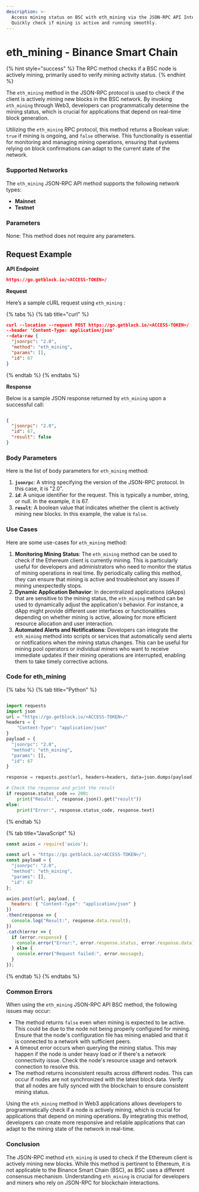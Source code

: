 ```yaml
---
description: >-
  Access mining status on BSC with eth_mining via the JSON-RPC API Interface.
  Quickly check if mining is active and running smoothly.
---
```


# eth\_mining - Binance Smart Chain

{% hint style="success" %}
The RPC method checks if a BSC node is actively mining, primarily used to verify mining activity status.
{% endhint %}

The `eth_mining` method in the JSON-RPC protocol is used to check if the client is actively mining new blocks in the BSC network. By invoking `eth_mining` through Web3, developers can programmatically determine the mining status, which is crucial for applications that depend on real-time block generation.

Utilizing the `eth_mining` RPC protocol, this method returns a Boolean value: `true` if mining is ongoing, and `false` otherwise. This functionality is essential for monitoring and managing mining operations, ensuring that systems relying on block confirmations can adapt to the current state of the network.

### Supported Networks

The `eth_mining` JSON-RPC API method supports the following network types:

* **Mainnet**
* **Testnet**

### Parameters

None: This method does not require any parameters.

## Request Example

**API Endpoint**

```json
https://go.getblock.io/<ACCESS-TOKEN>/
```

**Request**

Here’s a sample cURL request using `eth_mining` :

{% tabs %}
{% tab title="curl" %}
```json
curl --location --request POST https://go.getblock.io/<ACCESS-TOKEN>/
--header 'Content-Type: application/json' 
--data-raw {
  "jsonrpc": "2.0",
  "method": "eth_mining",
  "params": [],
  "id": 67
}
```
{% endtab %}
{% endtabs %}

**Response**

Below is a sample JSON response returned by `eth_mining` upon a successful call:

```json

{
  "jsonrpc": "2.0",
  "id": 67,
  "result": false
}

```

### Body Parameters

Here is the list of body parameters for `eth_mining` method:

1. **`jsonrpc`**: A string specifying the version of the JSON-RPC protocol. In this case, it is "2.0".
2. **`id`**: A unique identifier for the request. This is typically a number, string, or null. In the example, it is 67.
3. **`result`**: A boolean value that indicates whether the client is actively mining new blocks. In this example, the value is `false`.

### Use Cases

Here are some use-cases for `eth_mining` method:

1. **Monitoring Mining Status**: The `eth_mining` method can be used to check if the Ethereum client is currently mining. This is particularly useful for developers and administrators who need to monitor the status of mining operations in real time. By periodically calling this method, they can ensure that mining is active and troubleshoot any issues if mining unexpectedly stops.
2. **Dynamic Application Behavior**: In decentralized applications (dApps) that are sensitive to the mining status, the `eth_mining` method can be used to dynamically adjust the application's behavior. For instance, a dApp might provide different user interfaces or functionalities depending on whether mining is active, allowing for more efficient resource allocation and user interaction.
3. **Automated Alerts and Notifications**: Developers can integrate the `eth_mining` method into scripts or services that automatically send alerts or notifications when the mining status changes. This can be useful for mining pool operators or individual miners who want to receive immediate updates if their mining operations are interrupted, enabling them to take timely corrective actions.

### Code for eth\_mining

{% tabs %}
{% tab title="Python" %}
```python

import requests
import json
url = "https://go.getblock.io/<ACCESS-TOKEN>/"
headers = {
    "Content-Type": "application/json"
}
payload = {
  "jsonrpc": "2.0",
  "method": "eth_mining",
  "params": [],
  "id": 67
}

response = requests.post(url, headers=headers, data=json.dumps(payload))

# Check the response and print the result
if response.status_code == 200:
    print("Result:", response.json().get("result"))
else:
    print("Error:", response.status_code, response.text)

```
{% endtab %}

{% tab title="JavaScript" %}
```javascript
const axios = require('axios');

const url = "https://go.getblock.io/<ACCESS-TOKEN>/";
const payload = {
  "jsonrpc": "2.0",
  "method": "eth_mining",
  "params": [],
  "id": 67
};

axios.post(url, payload, {
  headers: { "Content-Type": "application/json" }
})
.then(response => {
  console.log("Result:", response.data.result);
})
.catch(error => {
  if (error.response) {
    console.error("Error:", error.response.status, error.response.data);
  } else {
    console.error("Request failed:", error.message);
  }
});
```
{% endtab %}
{% endtabs %}

### Common Errors

When using the `eth_mining` JSON-RPC API BSC method, the following issues may occur:

* The method returns `false` even when mining is expected to be active. This could be due to the node not being properly configured for mining. Ensure that the node's configuration file has mining enabled and that it is connected to a network with sufficient peers.
* A timeout error occurs when querying the mining status. This may happen if the node is under heavy load or if there's a network connectivity issue. Check the node's resource usage and network connection to resolve this.
* The method returns inconsistent results across different nodes. This can occur if nodes are not synchronized with the latest block data. Verify that all nodes are fully synced with the blockchain to ensure consistent mining status.

Using the `eth_mining` method in Web3 applications allows developers to programmatically check if a node is actively mining, which is crucial for applications that depend on mining operations. By integrating this method, developers can create more responsive and reliable applications that can adapt to the mining state of the network in real-time.

### Conclusion

The JSON-RPC method `eth_mining` is used to check if the Ethereum client is actively mining new blocks. While this method is pertinent to Ethereum, it is not applicable to the Binance Smart Chain (BSC), as BSC uses a different consensus mechanism. Understanding `eth_mining` is crucial for developers and miners who rely on JSON-RPC for blockchain interactions.
